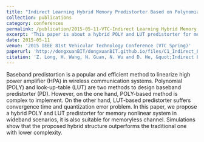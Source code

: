 ```yaml
---
title: "Indirect Learning Hybrid Memory Predistorter Based on Polynomial and Look-Up-Table"
collection: publications
category: conferences
permalink: /publication/2015-05-11-VTC-Indirect Learning Hybrid Memory Predistorter Based on Polynomial and Look-Up-Table-number-0
excerpt: 'This paper is about a hybrid POLY and LUT predistorter for memory nonlinear system in wideband scenarios.'
date: 2015-05-11
venue: '2015 IEEE 81st Vehicular Technology Conference (VTC Spring)'
paperurl: 'http://dongxuanBIT/dongxuanBIT.github.io/files/C1_Indirect_Learning_Hybrid_Memory_Predistorter_Based_on_Polynomial_and_Look_Up_Table.pdf'
citation: 'Z. Long, H. Wang, N. Guan, N. Wu and D. He, &quot;Indirect Learning Hybrid Memory Predistorter Based on Polynomial and Look-Up-Table,&quot; in <i>Proc. 2015 IEEE 81st Vehicular Technology Conference (VTC Spring)</i>, Glasgow, UK, 2015, pp. 1-5.'
---
```

Baseband predistortion is a popular and efficient method to linearize high power amplifier (HPA) in wireless communication systems. Polynomial (POLY) and look-up-table  (LUT) are two methods to design baseband predistorter (PD). However, on the one hand, POLY-based method is complex to implement. On the other hand, LUT-based predistorter suffers convergence time and quantization error problem. In this paper, we propose a hybrid POLY and LUT predistorter for memory nonlinear system in wideband scenarios, it is also suitable for  memoryless channel. Simulations show that the proposed hybrid  structure outperforms the traditional one with lower complexity.
